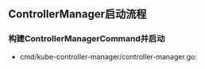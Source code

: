 ## ControllerManager启动流程
### 构建ControllerManagerCommand并启动
* cmd/kube-controller-manager/controller-manager.go:

```

```